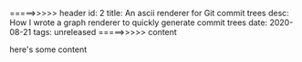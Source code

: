 =====>>>>> header
id: 2
title: An ascii renderer for Git commit trees
desc: How I wrote a graph renderer to quickly generate commit trees
date: 2020-08-21
tags: unreleased
=====>>>>> content

here's some content